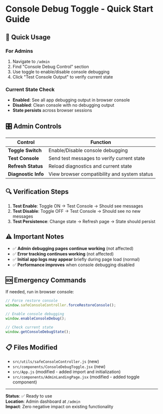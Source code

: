 # Console Debug Toggle - Quick Start Guide

## 🚀 Quick Usage

### For Admins
1. Navigate to `/admin`
2. Find "Console Debug Control" section
3. Use toggle to enable/disable console debugging
4. Click "Test Console Output" to verify current state

### Current State Check
- **Enabled**: See all app debugging output in browser console
- **Disabled**: Clean console with no debugging output
- **State persists** across browser sessions

## 🎛️ Admin Controls

| Control | Function |
|---------|----------|
| **Toggle Switch** | Enable/Disable console debugging |
| **Test Console** | Send test messages to verify current state |
| **Refresh Status** | Reload diagnostics and current state |
| **Diagnostic Info** | View browser compatibility and system status |

## 🔍 Verification Steps

1. **Test Enable**: Toggle ON → Test Console → Should see messages
2. **Test Disable**: Toggle OFF → Test Console → Should see no new messages  
3. **Test Persistence**: Change state → Refresh page → State should persist

## ⚠️ Important Notes

- ✅ **Admin debugging pages continue working** (not affected)
- ✅ **Error tracking continues working** (not affected)  
- ✅ **Initial app logs may appear** briefly during page load (normal)
- ✅ **Performance improves** when console debugging disabled

## 🆘 Emergency Commands

If needed, run in browser console:

```javascript
// Force restore console
window.safeConsoleController.forceRestoreConsole();

// Enable console debugging
window.enableConsoleDebug();

// Check current state
window.getConsoleDebugState();
```

## 📋 Files Modified

- `src/utils/safeConsoleController.js` (new)
- `src/components/ConsoleDebugToggle.jsx` (new)  
- `src/App.js` (modified - added import and initialization)
- `src/components/AdminLandingPage.jsx` (modified - added toggle component)

---

**Status**: ✅ Ready to use  
**Location**: Admin dashboard at `/admin`  
**Impact**: Zero negative impact on existing functionality
